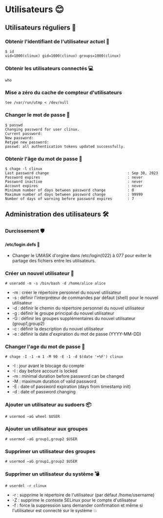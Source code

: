 # Utilisateurs 😊

## Utilisateurs réguliers 🤖️ 

### Obtenir l'identifiant de l'utilisateur actuel 📝
    $ id
    uid=1000(clinux) gid=1000(clinux) groups=1000(clinux)

### Obtenir les utilisateurs connectés 💻️
    who

### Mise a zéro du cache de compteur d'utilisateurs
    tee /var/run/utmp < /dev/null

### Changer le mot de passe 🔑️
    $ passwd
    Changing password for user clinux.
    Current password:
    New password:
    Retype new password:
    passwd: all authentication tokens updated successfully.

### Obtenir l'âge du mot de passe 📅️
    $ chage -l clinux
    Last password change                                    : Sep 30, 2023
    Password expires                                        : never
    Password inactive                                       : never
    Account expires                                         : never
    Minimum number of days between password change          : 0
    Maximum number of days between password change          : 99999
    Number of days of warning before password expires       : 7

## Administration des utilisateurs 🛠️ 

### Durcissement 🛡️ 

#### /etc/login.defs 🔐

* Changer le UMASK d'orgine dans /etc/login(022) à 077 pour eviter le partage des fichiers entre les utilisateurs.

### Créer un nouvel utilisateur 🤖

    # useradd -m -s /bin/bash -d /home/alice alice
* -m : créer le répertoire personnel du nouvel utilisateur
* -s : définir l'interpréteur de commandes par défaut (shell) pour le nouvel utilisateur
* -d : définir le chemin du répertoire personnel du nouvel utilisateur
* -g : définir le groupe principal du nouvel utilisateur
* -G : définir les groupes supplémentaires du nouvel utilisateur (group1,group2)
* -c : définir la description du nouvel utilisateur
* -e : définir la date d'expiration du mot de passe (YYYY-MM-DD)

### Changer l'age du mot de passe 🔐

    # chage -I -1 -m 1 -M 90 -E -1 -d $(date '+%F') clinux
* -I : jour avant le blocage du compte
* -I : day before account is locked
* -m : minimal duration before password can be changed
* -M : maximum duration of valid password
* -E : date of password expiration (days from timestamp init)
* -d : date of password changing

### Ajouter un utilisateur au sudoers 📦

    # usermod –aG wheel $USER

### Ajouter un utilisateur aux groupes 

    # usermod –aG group1,group2 $USER

### Supprimer un utilisateur des groupes
    # usermod –aG group1,group2 $USER

### Supprimer un utilisateur du système 💣
    # userdel -r clinux
* -r : supprime le répertoire de l'utilisateur (par défaut /home/username)
* -Z : supprime le contexte SELinux pour le compte d'utilisateur
* -f : force la suppression sans demander confirmation et même si l'utilisateur est connecté sur le système 💥